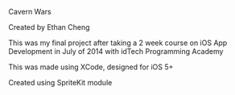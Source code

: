 Cavern Wars

Created by Ethan Cheng

This was my final project after taking a 2 week course on iOS App Development in July of 2014 with idTech Programming Academy

This was made using XCode, designed for iOS 5+

Created using SpriteKit module
